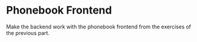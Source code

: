 # Phonebook Frontend

Make the backend work with the phonebook frontend from the exercises of the previous part.